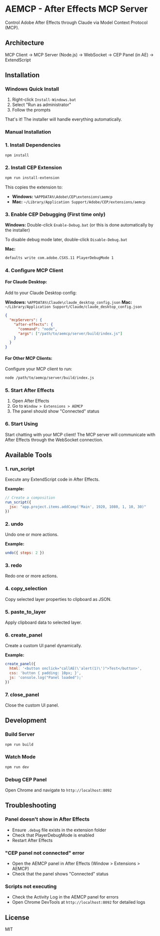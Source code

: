 # AEMCP - After Effects MCP Server

Control Adobe After Effects through Claude via Model Context Protocol (MCP).

## Architecture
MCP Client → MCP Server (Node.js) → WebSocket → CEP Panel (in AE) → ExtendScript

## Installation

### Windows Quick Install

1. Right-click `Install-Windows.bat` 
2. Select "Run as administrator"
3. Follow the prompts

That's it! The installer will handle everything automatically.

### Manual Installation

### 1. Install Dependencies
```bash
npm install
```

### 2. Install CEP Extension
```bash
npm run install-extension
```

This copies the extension to:
- **Windows:** `%APPDATA%\Adobe\CEP\extensions\aemcp`
- **Mac:** `~/Library/Application Support/Adobe/CEP/extensions/aemcp`

### 3. Enable CEP Debugging (First time only)

**Windows:**
Double-click `Enable-Debug.bat` (or this is done automatically by the installer)

To disable debug mode later, double-click `Disable-Debug.bat`

**Mac:**
```bash
defaults write com.adobe.CSXS.11 PlayerDebugMode 1
```

### 4. Configure MCP Client

#### For Claude Desktop:
Add to your Claude Desktop config:

**Windows:** `%APPDATA%\Claude\claude_desktop_config.json`
**Mac:** `~/Library/Application Support/Claude/claude_desktop_config.json`
```json
{
  "mcpServers": {
    "after-effects": {
      "command": "node",
      "args": ["/path/to/aemcp/server/build/index.js"]
    }
  }
}
```

#### For Other MCP Clients:
Configure your MCP client to run:
```bash
node /path/to/aemcp/server/build/index.js
```

### 5. Start After Effects

1. Open After Effects
2. Go to `Window > Extensions > AEMCP`
3. The panel should show "Connected" status

### 6. Start Using

Start chatting with your MCP client! The MCP server will communicate with After Effects through the WebSocket connection.

## Available Tools

### 1. run_script
Execute any ExtendScript code in After Effects.

**Example:**
```javascript
// Create a composition
run_script({
  jsx: "app.project.items.addComp('Main', 1920, 1080, 1, 10, 30)"
})
```

### 2. undo
Undo one or more actions.

**Example:**
```javascript
undo({ steps: 2 })
```

### 3. redo
Redo one or more actions.

### 4. copy_selection
Copy selected layer properties to clipboard as JSON.

### 5. paste_to_layer
Apply clipboard data to selected layer.

### 6. create_panel
Create a custom UI panel dynamically.

**Example:**
```javascript
create_panel({
  html: '<button onclick="callAE(\'alert(1)\')">Test</button>',
  css: 'button { padding: 10px; }',
  js: 'console.log("Panel loaded");'
})
```

### 7. close_panel
Close the custom UI panel.

## Development

### Build Server
```bash
npm run build
```

### Watch Mode
```bash
npm run dev
```

### Debug CEP Panel
Open Chrome and navigate to `http://localhost:8092`

## Troubleshooting

### Panel doesn't show in After Effects
- Ensure `.debug` file exists in the extension folder
- Check that PlayerDebugMode is enabled
- Restart After Effects

### "CEP panel not connected" error
- Open the AEMCP panel in After Effects (Window > Extensions > AEMCP)
- Check that the panel shows "Connected" status

### Scripts not executing
- Check the Activity Log in the AEMCP panel for errors
- Open Chrome DevTools at `http://localhost:8092` for detailed logs

## License

MIT